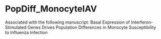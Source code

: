 # PopDiff_MonocyteIAV
Associated with the following manuscript: Basal Expression of Interferon-Stimulated Genes Drives Population Differences in Monocyte Susceptibility to Influenza Infection
